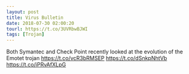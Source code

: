 ```yaml
---
layout: post
title: Virus Bulletin
date: 2018-07-30 02:00:20
tourl: https://t.co/3UVRbwBJWI
tags: [Trojan]
---
```

Both Symantec and Check Point recently looked at the evolution of the Emotet trojan https://t.co/vcR3bRMSEP https://t.co/dSnkpNhtVb https://t.co/iPRvAfXLpG